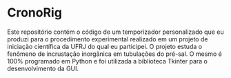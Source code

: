# CronoRig
Este repositório contém o código de um temporizador personalizado que eu produzi para o procedimento experimental realizado em um projeto de iniciação científica da UFRJ do qual eu participei. O projeto estuda o fenômeno de incrustação inorgânica em tubulações do pré-sal. 
O mesmo é 100% programado em Python e foi utilizada a biblioteca Tkinter para o desenvolvimento da GUI.
